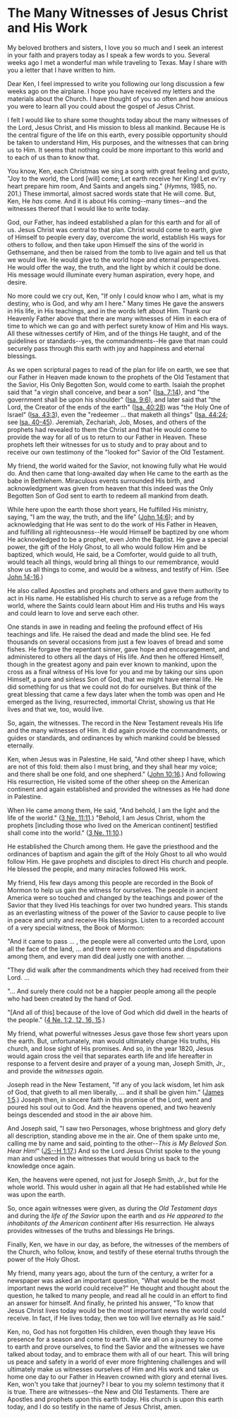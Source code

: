 # The Many Witnesses of Jesus Christ and His Work

My beloved brothers and sisters, I love you so much and I seek an interest in
your faith and prayers today as I speak a few words to you. Several weeks ago
I met a wonderful man while traveling to Texas. May I share with you a letter
that I have written to him.

Dear Ken, I feel impressed to write you following our long discussion a few
weeks ago on the airplane. I hope you have received my letters and the
materials about the Church. I have thought of you so often and how anxious you
were to learn all you could about the gospel of Jesus Christ.

I felt I would like to share some thoughts today about the many witnesses of
the Lord, Jesus Christ, and His mission to bless all mankind. Because He is
the central figure of the life on this earth, every possible opportunity
should be taken to understand Him, His purposes, and the witnesses that can
bring us to Him. It seems that nothing could be more important to this world
and to each of us than to know that.

You know, Ken, each Christmas we sing a song with great feeling and gusto,
"Joy to the world, the Lord [will] come; Let earth receive her King! Let ev'ry
heart prepare him room, And Saints and angels sing." (_Hymns,_ 1985, no. 201.)
These immortal, almost sacred words state that He will come. But, Ken, He
_has_ come. And it is about His coming--many times--and the witnesses thereof
that I would like to write today.

God, our Father, has indeed established a plan for this earth and for all of
us. Jesus Christ was central to that plan. Christ would come to earth, give of
Himself to people every day, overcome the world, establish His ways for others
to follow, and then take upon Himself the sins of the world in Gethsemane, and
then be raised from the tomb to live again and tell us that we would live. He
would give to the world hope and eternal perspectives. He would offer the way,
the truth, and the light by which it could be done. His message would
illuminate every human aspiration, every hope, and desire.

No more could we cry out, Ken, "If only I could know who I am, what is my
destiny, who is God, and why am I here." Many times He gave the answers in His
life, in His teachings, and in the words left about Him. Thank our Heavenly
Father above that there are many witnesses of Him in each era of time to which
we can go and with perfect surety know of Him and His ways. All these
witnesses certify of Him, and of the things He taught, and of the guidelines
or standards--yes, the commandments--He gave that man could securely pass
through this earth with joy and happiness and eternal blessings.

As we open scriptural pages to read of the plan for life on earth, we see that
our Father in Heaven made known to the prophets of the Old Testament that the
Savior, His Only Begotten Son, would come to earth. Isaiah the prophet said
that "a virgin shall conceive, and bear a son" ([Isa.
7:14](https://www.lds.org/scriptures/ot/isa/7.14?lang=eng#13)), and "the
government shall be upon his shoulder" ([Isa.
9:6](https://www.lds.org/scriptures/ot/isa/9.6?lang=eng#5)), and later said
that "the Lord, the Creator of the ends of the earth" ([Isa.
40:28](https://www.lds.org/scriptures/ot/isa/40.28?lang=eng#27)) was "the Holy
One of Israel" ([Isa.
43:3](https://www.lds.org/scriptures/ot/isa/43.3?lang=eng#2)), even the
"redeemer ... that maketh all things" ([Isa.
44:24](https://www.lds.org/scriptures/ot/isa/44.24?lang=eng#23); see [Isa.
40-45](https://www.lds.org/scriptures/ot/isa/40.title?lang=eng)). Jeremiah,
Zechariah, Job, Moses, and others of the prophets had revealed to them the
Christ and that He would come to provide the way for all of us to return to
our Father in Heaven. These prophets left their witnesses for us to study and
to pray about and to receive our own testimony of the "looked for" Savior of
the Old Testament.

My friend, the world waited for the Savior, not knowing fully what He would
do. And then came that long-awaited day when He came to the earth as the babe
in Bethlehem. Miraculous events surrounded His birth, and acknowledgment was
given from heaven that this indeed was the Only Begotten Son of God sent to
earth to redeem all mankind from death.

While here upon the earth those short years, He fulfilled His ministry,
saying, "I am the way, the truth, and the life" ([John
14:6](https://www.lds.org/scriptures/nt/john/14.6?lang=eng#5)); and by
acknowledging that He was sent to do the work of His Father in Heaven, and
fulfilling all righteousness--He would Himself be baptized by one whom He
acknowledged to be a prophet, even John the Baptist. He gave a special power,
the gift of the Holy Ghost, to all who would follow Him and be baptized, which
would, He said, be a Comforter, would guide to all truth, would teach all
things, would bring all things to our remembrance, would show us all things to
come, and would be a witness, and testify of Him. (See [John
14-16](https://www.lds.org/scriptures/nt/john/14.title?lang=eng).)

He also called Apostles and prophets and others and gave them authority to act
in His name. He established His church to serve as a refuge from the world,
where the Saints could learn about Him and His truths and His ways and could
learn to love and serve each other.

One stands in awe in reading and feeling the profound effect of His teachings
and life. He raised the dead and made the blind see. He fed thousands on
several occasions from just a few loaves of bread and some fishes. He forgave
the repentant sinner, gave hope and encouragement, and administered to others
all the days of His life. And then he offered Himself, though in the greatest
agony and pain ever known to mankind, upon the cross as a final witness of His
love for you and me by taking our sins upon Himself, a pure and sinless Son of
God, that we might have eternal life. He did something for us that we could
not do for ourselves. But think of the great blessing that came a few days
later when the tomb was open and He emerged as the living, resurrected,
immortal Christ, showing us that He lives and that we, too, would live.

So, again, the witnesses. The record in the New Testament reveals His life and
the many witnesses of Him. It did again provide the commandments, or guides or
standards, and ordinances by which mankind could be blessed eternally.

Ken, when Jesus was in Palestine, He said, "And other sheep I have, which are
not of this fold: them also I must bring, and they shall hear my voice; and
there shall be one fold, and one shepherd." ([John
10:16](https://www.lds.org/scriptures/nt/john/10.16?lang=eng#15).) And
following His resurrection, He visited some of the other sheep on the American
continent and again established and provided the witnesses as He had done in
Palestine.

When He came among them, He said, "And behold, I am the light and the life of
the world." ([3 Ne.
11:11](https://www.lds.org/scriptures/bofm/3-ne/11.11?lang=eng#10).) "Behold,
I am Jesus Christ, whom the prophets [including those who lived on the
American continent] testified shall come into the world." ([3 Ne.
11:10](https://www.lds.org/scriptures/bofm/3-ne/11.10?lang=eng#9).)

He established the Church among them. He gave the priesthood and the
ordinances of baptism and again the gift of the Holy Ghost to all who would
follow Him. He gave prophets and disciples to direct His church and people. He
blessed the people, and many miracles followed His work.

My friend, His few days among this people are recorded in the Book of Mormon
to help us gain the witness for ourselves. The people in ancient America were
so touched and changed by the teachings and power of the Savior that they
lived His teachings for over two hundred years. This stands as an everlasting
witness of the power of the Savior to cause people to live in peace and unity
and receive His blessings. Listen to a recorded account of a very special
witness, the Book of Mormon:

"And it came to pass ... , the people were all converted unto the Lord, upon all
the face of the land, ... and there were no contentions and disputations among
them, and every man did deal justly one with another. ...

"They did walk after the commandments which they had received from their Lord.
...

"... And surely there could not be a happier people among all the people who had
been created by the hand of God.

"[And all of this] because of the love of God which did dwell in the hearts of
the people." ([4 Ne. 1:2, 12, 16,
15](https://www.lds.org/scriptures/bofm/4-ne/1.2%2C12%2C16%2C15?lang=eng#1).)

My friend, what powerful witnesses Jesus gave those few short years upon the
earth. But, unfortunately, man would ultimately change His truths, His church,
and lose sight of His promises. And so, in the year 1820, Jesus would again
cross the veil that separates earth life and life hereafter in response to a
fervent desire and prayer of a young man, Joseph Smith, Jr., and provide the
_witnesses again._

Joseph read in the New Testament, "If any of you lack wisdom, let him ask of
God, that giveth to all men liberally, ... and it shall be given him." ([James
1:5](https://www.lds.org/scriptures/nt/james/1.5?lang=eng#4).) Joseph then, in
sincere faith in this promise of the Lord, went and poured his soul out to
God. And the heavens opened, and two heavenly beings descended and stood in
the air above him.

And Joseph said, "I saw two Personages, whose brightness and glory defy all
description, standing above me in the air. One of them spake unto me, calling
me by name and said, pointing to the other--_This is My Beloved Son. Hear
Him!_" ([JS--H
1:17](https://www.lds.org/scriptures/pgp/js-h/1.17?lang=eng#16).) And so the
Lord Jesus Christ spoke to the young man and ushered in the witnesses that
would bring us back to the knowledge once again.

Ken, the heavens were opened, not just for Joseph Smith, Jr., but for the
whole world. This would usher in again all that He had established while He
was upon the earth.

So, once again witnesses were given, as during the _Old Testament days_ and
during the _life of the Savior_ upon the earth and _as He appeared to the
inhabitants of the American continent_ after His resurrection. He always
provides witnesses of the truths and blessings He brings.

Finally, Ken, we have in our day, as before, the witnesses of the members of
the Church, who follow, know, and testify of these eternal truths through the
power of the Holy Ghost.

My friend, many years ago, about the turn of the century, a writer for a
newspaper was asked an important question, "What would be the most important
news the world could receive?" He thought and thought about the question, he
talked to many people, and read all he could in an effort to find an answer
for himself. And finally, he printed his answer, "To know that Jesus Christ
lives today would be the most important news the world could receive. In fact,
if He lives today, then we too will live eternally as He said."

Ken, no, God has not forgotten His children, even though they leave His
presence for a season and come to earth. We are all on a journey to come to
earth and prove ourselves, to find the Savior and the witnesses we have talked
about today, and to embrace them with all of our heart. This will bring us
peace and safety in a world of ever more frightening challenges and will
ultimately make us witnesses ourselves of Him and His work and take us home
one day to our Father in Heaven crowned with glory and eternal lives. Ken,
won't you take that journey? I bear to you my solemn testimony that it is
true. There are witnesses--the New and Old Testaments. There are Apostles and
prophets upon this earth today. His church is upon this earth today, and I do
so testify in the name of Jesus Christ, amen.

